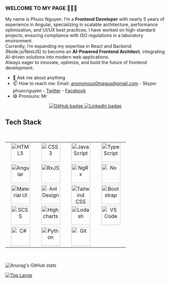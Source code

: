 ### WELCOME TO MY PAGE 👋👋👋


My name is Phuoc Nguyen. I’m a **Frontend Developer** with nearly 5 years of experience in Angular, specializing in scalable architecture, performance optimization, and UI/UX best practices. I have worked on high-standard projects, ensuring compliance with ISO regulations in a laboratory environment.<br>
Currently, I’m expanding my expertise in React and Backend (Node.js/NestJS) to become an **AI-Powered Frontend Architect**, integrating AI-driven solutions into modern web applications.<br>
Always eager to innovate, optimize, and build the future of frontend development.<br>

- 💬 Ask me about anything
- 📫 How to reach me: Email: anonymous0magus@gmail.com - Skype: phuocnguyen - [Twitter]() - [Facebook](https://facebook.com)
- 😄 Pronouns: Mr

<p align="center">
  <a href="https://github.com/phuocnguyen210495?tab=followers" target="_blank" rel="noopener noreferrer">
    <img src="https://img.shields.io/github/followers/phuocnguyen210495?label=Followers&logo=GitHub&style=for-the-badge" alt="GitHub badge" />
  </a>
  <a href="https://www.linkedin.com/in/phuoc-nguyen-le-xuan-5200931347021041995/" target="_blank" rel="noopener noreferrer">
    <img src="https://img.shields.io/badge/LinkedIn-Connect-blue?style=for-the-badge&logo=linkedin" alt="LinkedIn badge" />
  </a>
</p>

## Tech Stack

<br>
<table>
   <tbody>
      <tr>
         <td align="center" width="20%">
            <img height=60px alt="HTML5" src="https://upload.wikimedia.org/wikipedia/commons/6/61/HTML5_logo_and_wordmark.svg"> 
         </td>
         <td align="center" width="20%">
            <img height=60px alt="CSS3" src="https://upload.wikimedia.org/wikipedia/commons/d/d5/CSS3_logo_and_wordmark.svg"> 
         </td>
         <td align="center" width="20%">
            <img height=60px alt="JavaScript" src="https://upload.wikimedia.org/wikipedia/commons/6/6a/JavaScript-logo.png"> 
         </td>
         <td align="center" width="20%">
            <img height=60px alt="TypeScript" src="https://upload.wikimedia.org/wikipedia/commons/4/4c/Typescript_logo_2020.svg"> 
         </td>
      </tr>
      <tr>
         <td align="center" width="20%">
            <img height=60px alt="Angular" src="https://angular.io/assets/images/logos/angular/angular.svg"> 
         </td>
         <td align="center" width="20%">
            <img height=60px alt="RxJS" src="https://rxjs.dev/generated/images/marketing/home/Rx_Logo-512-512.png"> 
         </td>
         <td align="center" width="20%">
            <img height=60px alt="NgRx" src="https://ngrx.io/assets/images/badge.svg"> 
         </td>
         <td align="center" width="20%">
            <img height=60px alt="Nx" src="https://nx.dev/documentation/shared/img/nx-logo.png"> 
         </td>
      </tr>
      <tr>
         <td align="center" width="20%">
            <img height=60px alt="Material UI" src="https://mui.com/static/logo.png"> 
         </td>
         <td align="center" width="20%">
            <img height=60px alt="Ant Design" src="https://ng.ant.design/assets/img/logo.svg"> 
         </td>
         <td align="center" width="20%">
            <img height=60px alt="Tailwind CSS" src="https://upload.wikimedia.org/wikipedia/commons/d/d5/Tailwind_CSS_Logo.svg"> 
         </td>
         <td align="center" width="20%">
            <img height=60px alt="Bootstrap" src="https://upload.wikimedia.org/wikipedia/commons/b/b2/Bootstrap_logo.svg"> 
         </td>
      </tr>
      <tr>
         <td align="center" width="20%">
            <img height=60px alt="SCSS" src="https://sass-lang.com/assets/img/logos/logo.svg"> 
         </td>
         <td align="center" width="20%">
            <img height=60px alt="Highcharts" src="https://encrypted-tbn0.gstatic.com/images?q=tbn:ANd9GcShpGVuIGeR909FJCxgz84z0uyfIjFLkwU8TA&s"> 
         </td>
         <td align="center" width="20%">
            <img height=60px alt="Lodash" src="https://lodash.com/assets/img/lodash.svg"> 
         </td>
        <td align="center" width="20%">
            <img height=60px alt="VS Code" src="https://upload.wikimedia.org/wikipedia/commons/9/9a/Visual_Studio_Code_1.35_icon.svg"> 
         </td>
      </tr>
      <tr>
         <td align="center" width="20%">
            <img height=60px alt="C#" src="https://upload.wikimedia.org/wikipedia/commons/4/4f/Csharp_Logo.png"> 
         </td>
         <td align="center" width="20%">
            <img height=60px alt="Python" src="https://upload.wikimedia.org/wikipedia/commons/c/c3/Python-logo-notext.svg"> 
         </td>
         <td align="center" width="20%">
            <img height=60px alt="Git" src="https://git-scm.com/images/logos/downloads/Git-Logo-2Color.png"> 
         </td>
      </tr>
   </tbody>
</table>
<br>

![Anurag's GitHub stats](https://github-readme-stats.vercel.app/api?username=Philliphades&show_icons=true&theme=dracula)

[![Top Langs](https://github-readme-stats.vercel.app/api/top-langs/?username=Philliphades&layout=compact)](https://github.com/anuraghazra/github-readme-stats)
